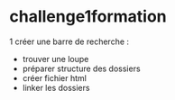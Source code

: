 # challenge1formation

1 créer une barre de recherche :
<ul>
  <li>trouver une loupe</li>
  <li>préparer structure des dossiers</li>
  <li>créer fichier html</li>
  <li>linker les dossiers</li>
  
 
